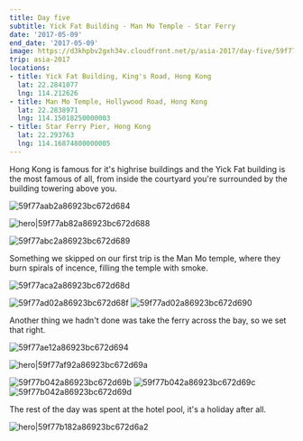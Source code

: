 ```yaml
---
title: Day five
subtitle: Yick Fat Building - Man Mo Temple - Star Ferry
date: '2017-05-09'
end_date: '2017-05-09'
image: https://d3khpbv2gxh34v.cloudfront.net/p/asia-2017/day-five/59f77aa32a86923bc672d682.jpg
trip: asia-2017
locations:
- title: Yick Fat Building, King's Road, Hong Kong
  lat: 22.2841077
  lng: 114.212626
- title: Man Mo Temple, Hollywood Road, Hong Kong
  lat: 22.2838971
  lng: 114.15018250000003
- title: Star Ferry Pier, Hong Kong
  lat: 22.293763
  lng: 114.16874800000005
---
```


Hong Kong is famous for it's highrise buildings and the Yick Fat building is the most famous of all, from inside the courtyard you're surrounded by the building towering above you.

![59f77aab2a86923bc672d684](https://d3khpbv2gxh34v.cloudfront.net/p/asia-2017/day-five/59f77ab22a86923bc672d686.jpg "1.506")

![hero|59f77ab82a86923bc672d688](https://d3khpbv2gxh34v.cloudfront.net/p/asia-2017/day-five/59f77ab82a86923bc672d688.jpg "1.506")

![59f77abc2a86923bc672d689](https://d3khpbv2gxh34v.cloudfront.net/p/asia-2017/day-five/59f77ac02a86923bc672d68a.jpg "1.505")

Something we skipped on our first trip is the Man Mo temple, where they burn spirals of incence, filling the temple with smoke.

![59f77aca2a86923bc672d68d](https://d3khpbv2gxh34v.cloudfront.net/p/asia-2017/day-five/59f77ad52a86923bc672d692.jpg "1.5")

![59f77ad02a86923bc672d68f](https://d3khpbv2gxh34v.cloudfront.net/p/asia-2017/day-five/59f77ae12a86923bc672d695.jpg "1.5")
![59f77ad02a86923bc672d690](https://d3khpbv2gxh34v.cloudfront.net/p/asia-2017/day-five/59f77ae42a86923bc672d696.jpg "1.5")

Another thing we hadn't done was take the ferry across the bay, so we set that right.

![59f77ae12a86923bc672d694](https://d3khpbv2gxh34v.cloudfront.net/p/asia-2017/day-five/59f77aec2a86923bc672d698.jpg "1.506")

![hero|59f77af92a86923bc672d69a](https://d3khpbv2gxh34v.cloudfront.net/p/asia-2017/day-five/59f77af92a86923bc672d69a.jpg "1.5")

![59f77b042a86923bc672d69b](https://d3khpbv2gxh34v.cloudfront.net/p/asia-2017/day-five/59f77b112a86923bc672d6a0.jpg "1.506")
![59f77b042a86923bc672d69c](https://d3khpbv2gxh34v.cloudfront.net/p/asia-2017/day-five/59f77b162a86923bc672d6a1.jpg "1.506")
![59f77b042a86923bc672d69d](https://d3khpbv2gxh34v.cloudfront.net/p/asia-2017/day-five/59f77b192a86923bc672d6a3.jpg "1.506")

The rest of the day was spent at the hotel pool, it's a holiday after all.

![hero|59f77b182a86923bc672d6a2](https://d3khpbv2gxh34v.cloudfront.net/p/asia-2017/day-five/59f77b182a86923bc672d6a2.jpg "2.287")

